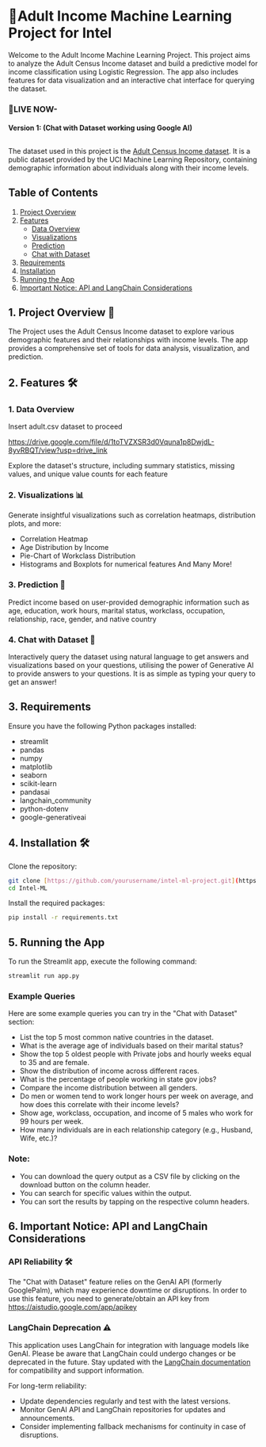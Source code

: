 # 🚀Adult Income Machine Learning Project for Intel 

Welcome to the Adult Income Machine Learning Project. This project aims to analyze the Adult Census Income dataset and build a predictive model for income classification using Logistic Regression. The app also includes features for data visualization and an interactive chat interface for querying the dataset. 

  ### 🔗LIVE NOW- 
  #### Version 1: (Chat with Dataset working using Google AI)
  

##
The dataset used in this project is the [Adult Census Income dataset](https://archive.ics.uci.edu/dataset/2/adult). It is a public dataset provided by the UCI Machine Learning Repository, containing demographic information about individuals along with their income levels.

## Table of Contents
1. [Project Overview](#project-overview)
2. [Features](#features)
   - [Data Overview](#data-overview)
   - [Visualizations](#visualizations)
   - [Prediction](#prediction)
   - [Chat with Dataset](#chat-with-dataset)
3. [Requirements](#requirements)
4. [Installation](#installation)
5. [Running the App](#running-the-app)
6. [Important Notice: API and LangChain Considerations](#important-notice-api-and-langchain-considerations)


## 1. Project Overview 📝
The Project uses the Adult Census Income dataset to explore various demographic features and their relationships with income levels. The app provides a comprehensive set of tools for data analysis, visualization, and prediction.

## 2. Features 🛠️
### 1. Data Overview
Insert adult.csv dataset to proceed 

https://drive.google.com/file/d/1toTVZXSR3d0Vquna1p8DwjdL-8yvRBQT/view?usp=drive_link

Explore the dataset's structure, including summary statistics, missing values, and unique value counts for each feature

### 2. Visualizations 📊
Generate insightful visualizations such as correlation heatmaps, distribution plots, and more:
- Correlation Heatmap
- Age Distribution by Income
- Pie-Chart of Workclass Distribution
- Histograms and Boxplots for numerical features
And Many More!

### 3. Prediction 🎯
Predict income based on user-provided demographic information such as age, education, work hours, marital status, workclass, occupation, relationship, race, gender, and native country

### 4. Chat with Dataset 💬
Interactively query the dataset using natural language to get answers and visualizations based on your questions, utilising the power of Generative AI to provide answers to your questions. It is as simple as typing your query to get an answer!

## 3. Requirements
Ensure you have the following Python packages installed:
- streamlit
- pandas
- numpy
- matplotlib
- seaborn
- scikit-learn
- pandasai
- langchain_community
- python-dotenv
- google-generativeai

## 4. Installation 🛠️
Clone the repository:
```sh
git clone [https://github.com/yourusername/intel-ml-project.git](https://github.com/ArnuvRaina/Intel-ML)
cd Intel-ML
```
Install the required packages:

```sh
pip install -r requirements.txt
```

## 5. Running the App
To run the Streamlit app, execute the following command:
```sh
streamlit run app.py
```

  ### Example Queries
  Here are some example queries you can try in the "Chat with Dataset" section:
  
  -  List the top 5 most common native countries in the dataset.
  -  What is the average age of individuals based on their marital status?
  -  Show the top 5 oldest people with Private jobs and hourly weeks equal to 35 and are female.
  -  Show the distribution of income across different races.
  -  What is the percentage of people working in state gov jobs?
  -  Compare the income distribution between all genders.
  -  Do men or women tend to work longer hours per week on average, and how does this correlate with their income levels?
  -  Show age, workclass, occupation, and income of 5 males who work for 99 hours per week.
  -  How many individuals are in each relationship category (e.g., Husband, Wife, etc.)?  
  
 ### Note:
  - You can download the query output as a CSV file by clicking on the download button on the column header.
  - You can search for specific values within the output.
  - You can sort the results by tapping on the respective column headers.


## 6. Important Notice: API and LangChain Considerations

  ### API Reliability 🛠️
  
  The "Chat with Dataset" feature relies on the GenAI API (formerly GooglePalm), which may experience downtime or disruptions. In order to use this feature, you need to generate/obtain an API key from https://aistudio.google.com/app/apikey
  
  ### LangChain Deprecation ⚠️
  
  This application uses LangChain for integration with language models like GenAI. Please be aware that LangChain could undergo changes or be deprecated in the future. Stay updated with the [LangChain documentation](https://langchain.readthedocs.io/en/latest/) for compatibility and support information.
  
  For long-term reliability:
  - Update dependencies regularly and test with the latest versions.
  - Monitor GenAI API and LangChain repositories for updates and announcements.
  - Consider implementing fallback mechanisms for continuity in case of disruptions.
